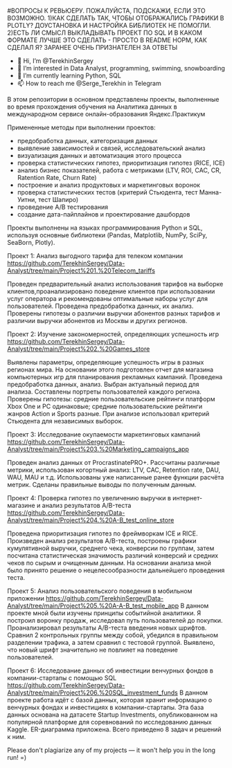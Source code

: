 #ВОПРОСЫ К РЕВЬЮЕРУ. ПОЖАЛУЙСТА, ПОДСКАЖИ, ЕСЛИ ЭТО ВОЗМОЖНО.
1)КАК СДЕЛАТЬ ТАК, ЧТОБЫ ОТОБРАЖАЛИСЬ ГРАФИКИ В PLOTLY? ДОУСТАНОВКА И НАСТРОЙКА БИБЛИОТЕК НЕ ПОМОГЛИ.
2)ЕСТЬ ЛИ СМЫСЛ ВЫКЛАДЫВАТЬ ПРОЕКТ ПО SQL И В КАКОМ ФОРМАТЕ ЛУЧШЕ ЭТО СДЕЛАТЬ - ПРОСТО В README НОРМ, КАК СДЕЛАЛ Я?
ЗАРАНЕЕ ОЧЕНЬ ПРИЗНАТЕЛЕН ЗА ОТВЕТЫ

- 👋 Hi, I’m @TerekhinSergey
- 👀 I’m interested in Data Analyst, programming, swimming, snowboarding
- 🌱 I’m currently learning Python, SQL
- 📫 How to reach me @Serge_Terekhin in Telegram

В этом репозитории в основном представлены проекты, выполненные во время прохождения обучения на Аналитика данных в международном сервисе онлайн-образования Яндекс.Практикум

Примененные методы при выполнении проектов:

- предобработка данных, категоризация данных
- выявление зависимостей и связей, исследовательский анализ
- визуализация данных и автоматизация этого процесса
- проверка статистических гипотез, приоритизация гипотез (RICE, ICE)
- анализ бизнес показателей, работа с метриками (LTV, ROI, CAC, CR, Ratention Rate, Churn Rate)
- построение и анализ продуктовых и маркетинговых воронок
- проверка статистических тестов (критерий Стьюдента, тест Манна-Уитни, тест Шапиро)
- проведение А/B тестирования
- создание дата-пайплайнов и проектирование дашбордов

Проекты выполнены на языках программирования Python и SQL, используя основные библиотеки (Pandas, Matplotlib, NumPy, SciPy, SeaBorn, Plotly).

Проект 1: Анализ выгодного тарифа для телеком компании
https://github.com/TerekhinSergey/Data-Analyst/tree/main/Project%201.%20Telecom_tariffs

Проведен предварительный анализ использования тарифов на выборке клиентов,проанализировано поведение клиентов при использовании услуг оператора и рекомендованы оптимальные наборы услуг для пользователей. Проведена предобработка данных, их анализ. Проверены гипотезы о различии выручки абонентов разных тарифов и различии выручки абонентов из Москвы и других регионов.

Проект 2: Изучение закономерностей, определяющих успешность игр
https://github.com/TerekhinSergey/Data-Analyst/tree/main/Project%202.%20Games_store

Выявлены параметры, определяющие успешность игры в разных регионах мира. На основании этого подготовлен отчет для магазина компьютерных игр для планирования рекламных кампаний. Проведена предобработка данных, анализ. Выбран актуальный период для анализа. Составлены портреты пользователей каждого региона. Проверены гипотезы: средние пользовательские рейтинги платформ Xbox One и PC одинаковые; средние пользовательские рейтинги жанров Action и Sports разные. При анализе использовал критерий Стьюдента для независимых выборок.

Проект 3: Исследование окупаемости маркетинговых кампаний
https://github.com/TerekhinSergey/Data-Analyst/tree/main/Project%203.%20Marketing_campaigns_app

Проведен анализ данных от ProcrastinatePRO+. Рассчитаны различные метрики, использован когортный анализ: LTV, CAC, Retention rate, DAU, WAU, MAU и т.д. Использованы уже написанные ранее функции расчёта метрик. Сделаны правильные выводы по полученным данным.

Проект 4: Проверка гипотез по увеличению выручки в интернет-магазине и анализ результатов A/B-теста
https://github.com/TerekhinSergey/Data-Analyst/tree/main/Project%204.%20A-B_test_online_store

Проведена приоритизация гипотез по фреймворкам ICE и RICE. Произведен анализ результатов A/B-теста, построены графики кумулятивной выручки, среднего чека, конверсии по группам, затем посчитана статистическая значимость различий конверсий и средних чеков по сырым и очищенным данным. На основании анализа мной было принято решение о нецелесообразности дальнейшего проведения теста.

Проект 5: Анализ пользовательского поведения в мобильном приложении
https://github.com/TerekhinSergey/Data-Analyst/tree/main/Project%205.%20A-A-B_test_mobile_app
В данном проекте мной были изучены принципы событийной аналитики. Я построил воронку продаж, исследовал путь пользователей до покупки. Проанализировал результаты A/B-теста введения новых шрифтов. Сравнил 2 контрольных группы между собой, убедился в правильном разделении трафика, а затем сравнил с тестовой группой. 
Выявлено, что новый шрифт значительно не повлияет на поведение пользователей.

Проект 6: Исследование данных об инвестиции венчурных фондов в компании-стартапы с помощью SQL
https://github.com/TerekhinSergey/Data-Analyst/tree/main/Project%206.%20SQL_investment_funds
В данном проекте работа идёт с базой данных, которая хранит информацию о венчурных фондах и инвестициях в компании-стартапы. Эта база данных основана на датасете Startup Investments, опубликованном на популярной платформе для соревнований по исследованию данных Kaggle. ER-диаграмма приложена. Всего приведено 8 задач и решений к ним.

Please don't plagiarize any of my projects — it won't help you in the long run! =)
